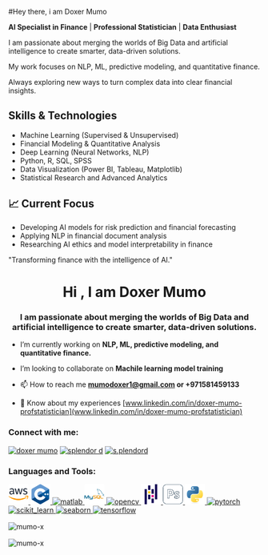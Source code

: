 #Hey there, i am Doxer Mumo

**AI Specialist in Finance** |  **Professional Statistician** |  **Data Enthusiast**

I am passionate about merging the worlds of Big Data and artificial intelligence to create smarter, data-driven solutions.

My work focuses on NLP, ML, predictive modeling, and quantitative finance.

Always exploring new ways to turn complex data into clear financial insights.

##  Skills & Technologies

- Machine Learning (Supervised & Unsupervised)
- Financial Modeling & Quantitative Analysis
- Deep Learning (Neural Networks, NLP)
- Python, R, SQL, SPSS 
- Data Visualization (Power BI, Tableau, Matplotlib)
- Statistical Research and Advanced Analytics

## 📈 Current Focus

- Developing AI models for risk prediction and financial forecasting
- Applying NLP in financial document analysis
- Researching AI ethics and model interpretability in finance


"Transforming finance with the intelligence of AI."


<h1 align="center">Hi , I am Doxer Mumo</h1>
<h3 align="center">I am passionate about merging the worlds of Big Data and artificial intelligence to create smarter, data-driven solutions.</h3>

- I’m currently working on **NLP, ML, predictive modeling, and quantitative finance.**

- I’m looking to collaborate on **Machile learning model training**

- 📫 How to reach me **mumodoxer1@gmail.com or +971581459133**

- 📄 Know about my experiences [www.linkedin.com/in/doxer-mumo-profstatistician](www.linkedin.com/in/doxer-mumo-profstatistician)

<h3 align="left">Connect with me:</h3>
<p align="left">
<a href="https://linkedin.com/in/doxer mumo" target="blank"><img align="center" src="https://raw.githubusercontent.com/rahuldkjain/github-profile-readme-generator/master/src/images/icons/Social/linked-in-alt.svg" alt="doxer mumo" height="30" width="40" /></a>
<a href="https://fb.com/splendor d" target="blank"><img align="center" src="https://raw.githubusercontent.com/rahuldkjain/github-profile-readme-generator/master/src/images/icons/Social/facebook.svg" alt="splendor d" height="30" width="40" /></a>
<a href="https://instagram.com/s.plendord" target="blank"><img align="center" src="https://raw.githubusercontent.com/rahuldkjain/github-profile-readme-generator/master/src/images/icons/Social/instagram.svg" alt="s.plendord" height="30" width="40" /></a>
</p>

<h3 align="left">Languages and Tools:</h3>
<p align="left"> <a href="https://aws.amazon.com" target="_blank" rel="noreferrer"> <img src="https://raw.githubusercontent.com/devicons/devicon/master/icons/amazonwebservices/amazonwebservices-original-wordmark.svg" alt="aws" width="40" height="40"/> </a> <a href="https://www.w3schools.com/cpp/" target="_blank" rel="noreferrer"> <img src="https://raw.githubusercontent.com/devicons/devicon/master/icons/cplusplus/cplusplus-original.svg" alt="cplusplus" width="40" height="40"/> </a> <a href="https://www.mathworks.com/" target="_blank" rel="noreferrer"> <img src="https://upload.wikimedia.org/wikipedia/commons/2/21/Matlab_Logo.png" alt="matlab" width="40" height="40"/> </a> <a href="https://www.mysql.com/" target="_blank" rel="noreferrer"> <img src="https://raw.githubusercontent.com/devicons/devicon/master/icons/mysql/mysql-original-wordmark.svg" alt="mysql" width="40" height="40"/> </a> <a href="https://opencv.org/" target="_blank" rel="noreferrer"> <img src="https://www.vectorlogo.zone/logos/opencv/opencv-icon.svg" alt="opencv" width="40" height="40"/> </a> <a href="https://pandas.pydata.org/" target="_blank" rel="noreferrer"> <img src="https://raw.githubusercontent.com/devicons/devicon/2ae2a900d2f041da66e950e4d48052658d850630/icons/pandas/pandas-original.svg" alt="pandas" width="40" height="40"/> </a> <a href="https://www.photoshop.com/en" target="_blank" rel="noreferrer"> <img src="https://raw.githubusercontent.com/devicons/devicon/master/icons/photoshop/photoshop-line.svg" alt="photoshop" width="40" height="40"/> </a> <a href="https://www.python.org" target="_blank" rel="noreferrer"> <img src="https://raw.githubusercontent.com/devicons/devicon/master/icons/python/python-original.svg" alt="python" width="40" height="40"/> </a> <a href="https://pytorch.org/" target="_blank" rel="noreferrer"> <img src="https://www.vectorlogo.zone/logos/pytorch/pytorch-icon.svg" alt="pytorch" width="40" height="40"/> </a> <a href="https://scikit-learn.org/" target="_blank" rel="noreferrer"> <img src="https://upload.wikimedia.org/wikipedia/commons/0/05/Scikit_learn_logo_small.svg" alt="scikit_learn" width="40" height="40"/> </a> <a href="https://seaborn.pydata.org/" target="_blank" rel="noreferrer"> <img src="https://seaborn.pydata.org/_images/logo-mark-lightbg.svg" alt="seaborn" width="40" height="40"/> </a> <a href="https://www.tensorflow.org" target="_blank" rel="noreferrer"> <img src="https://www.vectorlogo.zone/logos/tensorflow/tensorflow-icon.svg" alt="tensorflow" width="40" height="40"/> </a> </p>

<p><img align="center" src="https://github-readme-stats.vercel.app/api/top-langs?username=mumo-x&show_icons=true&locale=en&layout=compact" alt="mumo-x" /></p>

<p><img align="center" src="https://github-readme-streak-stats.herokuapp.com/?user=mumo-x&" alt="mumo-x" /></p>

